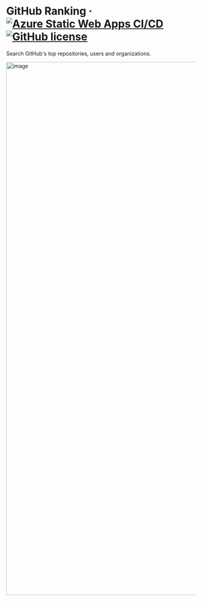 # GitHub Ranking &middot; [![Azure Static Web Apps CI/CD](https://github.com/AttackOnMorty/github-ranking/actions/workflows/azure-static-web-apps-salmon-cliff-00d05ad00.yml/badge.svg)](https://github.com/AttackOnMorty/github-ranking/actions/workflows/azure-static-web-apps-salmon-cliff-00d05ad00.yml) [![GitHub license](https://img.shields.io/badge/license-MIT-blue.svg)](https://github.com/facebook/react/blob/main/LICENSE)

Search GitHub's top repositories, users and organizations.

<img width="1412" alt="image" src="https://github.com/AttackOnMorty/github-ranking/assets/37203901/ccf6e58d-97bf-4b1e-807f-388df9937403">
